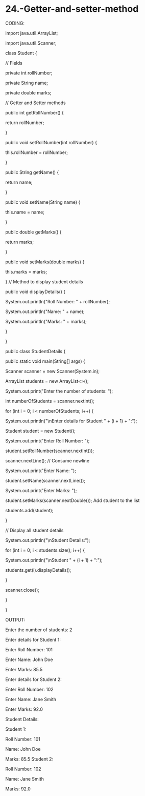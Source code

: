 # 24.-Getter-and-setter-method
CODING:

import java.util.ArrayList;

import java.util.Scanner;

class Student {

// Fields

private int rollNumber;

private String name;

private double marks;

// Getter and Setter methods

public int getRollNumber() {

return rollNumber;

}

public void setRollNumber(int rollNumber) {

this.rollNumber = rollNumber;

}

public String getName() {

return name;

}

public void setName(String name) {

this.name = name;

}

public double getMarks() {

return marks;

}

public void setMarks(double marks) {

this.marks = marks;

}
// Method to display student details

public void displayDetails() {

System.out.println("Roll Number: " + rollNumber);

System.out.println("Name: " + name);

System.out.println("Marks: " + marks);

}

}

public class StudentDetails {

public static void main(String[] args) {

Scanner scanner = new Scanner(System.in);

ArrayList<Student> students = new ArrayList<>();

System.out.print("Enter the number of students: ");

int numberOfStudents = scanner.nextInt();

for (int i = 0; i < numberOfStudents; i++) {

System.out.println("\nEnter details for Student " + (i + 1) + ":");

Student student = new Student();

System.out.print("Enter Roll Number: ");

student.setRollNumber(scanner.nextInt());

scanner.nextLine(); // Consume newline

System.out.print("Enter Name: ");

student.setName(scanner.nextLine());

System.out.print("Enter Marks: ");

student.setMarks(scanner.nextDouble());
Add student to the list

students.add(student);

}

// Display all student details

System.out.println("\nStudent Details:");

for (int i = 0; i < students.size(); i++) {

System.out.println("\nStudent " + (i + 1) + ":");

students.get(i).displayDetails();

}

scanner.close();

}

}

OUTPUT:

Enter the number of students: 2

Enter details for Student 1:

Enter Roll Number: 101

Enter Name: John Doe

Enter Marks: 85.5

Enter details for Student 2:

Enter Roll Number: 102

Enter Name: Jane Smith

Enter Marks: 92.0

Student Details:

Student 1:

Roll Number: 101

Name: John Doe

Marks: 85.5
Student 2:

Roll Number: 102

Name: Jane Smith

Marks: 92.0
